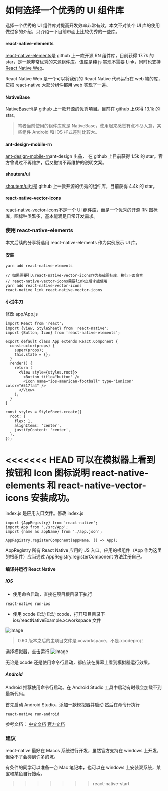 # 如何选择一个优秀的 UI 组件库

选择一个优秀的 UI 组件库对提高开发效率非常有效，本文不对某个 UI 库的使用做过多的介绍，只介绍一下目前市面上比较优秀的一些库。

#### react-native-elements

[react-native-elements](https://github.com/react-native-elements/react-native-elements)是 github 上一款开源 RN 组件库，目前获得 17.7k 的 star，是一款非常优秀的来源组件库。该库是纯 js 实现不需要 Link，同时也支持[React Native Web](https://github.com/necolas/react-native-web)。

React Native Web 是一个可以将我们的 React Native 代码运行在 web 端的库，它把 react-native 大部分组件都用 web 实现了一遍。

#### NativeBase

[NativeBase](https://github.com/GeekyAnts/NativeBase)也是 github 上一款开源的优秀项目。目前在 github 上获得 13.1k 的 star。

> 笔者当前使用的组件库就是 NativeBase，使用起来感觉有点不尽人意，某些组件 Android 和 IOS 样式差别比较大。

#### ant-design-mobile-rn

[ant-design-mobile-rn](https://github.com/ant-design/ant-design-mobile-rn)ant-design 出品，
在 github 上目前获得 1.5k 的 star。官方曾说过不再维护，后又撤销不再维护的说明文案。

#### shoutem/ui

[shoutem/ui](https://github.com/shoutem/ui)也是 github 上一款开源的优秀的组件库，目前获得 4.4k 的 star。

#### react-native-vector-icons

[react-native-vector-icons](https://github.com/oblador/react-native-vector-icons)不是一个 UI 组件库，而是一个优秀的开源 RN 图标库，图标种类繁多，基本能满足日常开发需求。

### 使用 react-native-elements

本文后续的分享将选用 react-native-elements 作为实例展示 UI 库。

#### 安装

```
yarn add react-native-elements

// 如果需要引入react-native-vector-icons作为基础图标库，执行下面命令
// react-native-vector-icons需要link之后才能使用
yarn add react-native-vector-icons
react-native link react-native-vector-icons
```

#### 小试牛刀

修改 app/App.js

```
import React from 'react';
import {View, StyleSheet} from 'react-native';
import {Button, Icon} from 'react-native-elements';

export default class App extends React.Component {
  constructor(props) {
    super(props);
    this.state = {};
  }
  render() {
    return (
      <View style={styles.root}>
        <Button title="button" />
        <Icon name="ios-american-football" type="ionicon" color="#517fa4" />
      </View>
    );
  }
}

const styles = StyleSheet.create({
  root: {
    flex: 1,
    alignItems: 'center',
    justifyContent: 'center',
  },
});
```

<<<<<<< HEAD
可以在模拟器上看到按钮和 Icon 图标说明 react-native-elements 和 react-native-vector-icons 安装成功。
=======

index.js 是应用入口文件。修改 index.js

```
import {AppRegistry} from 'react-native';
import App from './src/App';
import {name as appName} from './app.json';

AppRegistry.registerComponent(appName, () => App);

```

AppRegistry 所有 React Native 应用的 JS 入口。应用的根组件（App 作为这里的根组件）应当通过 AppRegistry.registerComponent 方法注册自己。

#### 编译并运行 React Native

##### IOS

- 使用命令启动，直接在项目根目录下执行

```
react-native run-ios
```

- 使用 xcode 启动
  启动 xcode，打开项目目录下 ios/reactNativeExample.xcworkspace 文件

![image](http://q21ledx2j.bkt.clouddn.com/react-native-example:hello-world:1.png)

> 0.60 版本之后的主项目文件是.xcworkspace，不是.xcodeproj！

选择模拟器，点击运行
![image](http://q21ledx2j.bkt.clouddn.com/react-native-example:hello-world:2.png)

无论是 xcode 还是使用命令行启动，都应该在屏幕上看到模拟器运行效果。

##### Android

Android 推荐使用命令行启动。在 Android Studio 工具中启动有时候会加载不到最新代码。

首先启动 Android Studio，添加一款模拟器并启动
然后在命令行执行

```
react-native run-android
```

参考文档：
[中文文档](https://reactnative.cn/docs/getting-started/)
[官方文档](https://facebook.github.io/react-native/docs/getting-started)

### 建议

react-native 最好在 Macos 系统进行开发，虽然官方支持在 windows 上开发，但免不了会碰到许多的坑。

有条件的同学可以准备一台 Mac 笔记本，也可以在 windows 上安装双系统，某宝和某鱼自行搜索。

> > > > > > > react-native-start
